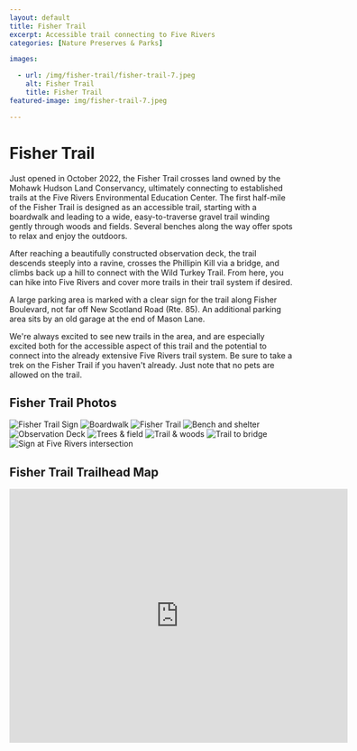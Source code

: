 ```yaml
---
layout: default
title: Fisher Trail
excerpt: Accessible trail connecting to Five Rivers
categories: [Nature Preserves & Parks]

images:

  - url: /img/fisher-trail/fisher-trail-7.jpeg
    alt: Fisher Trail
    title: Fisher Trail
featured-image: img/fisher-trail-7.jpeg

---
```


<h1>Fisher Trail</h1>

<p>Just opened in October 2022, the Fisher Trail crosses land owned by the Mohawk Hudson Land Conservancy, ultimately connecting to established trails at the Five Rivers Environmental Education Center. The first half-mile of the Fisher Trail is designed as an accessible trail, starting with a boardwalk and leading to a wide, easy-to-traverse gravel trail winding gently through woods and fields. Several benches along the way offer spots to relax and enjoy the outdoors.</p>

<p>After reaching a beautifully constructed observation deck, the trail descends steeply into a ravine, crosses the Phillipin Kill via a bridge, and climbs back up a hill to connect with the Wild Turkey Trail. From here, you can hike into Five Rivers and cover more trails in their trail system if desired.</p>

<div class="alignleft">
     <script type="text/javascript">
        amzn_assoc_ad_type = "banner";
  amzn_assoc_marketplace = "amazon";
  amzn_assoc_region = "US";
  amzn_assoc_placement = "assoc_banner_placement_default";
  amzn_assoc_campaigns = "homegarden";
  amzn_assoc_banner_type = "category";
  amzn_assoc_isresponsive = "true";
  amzn_assoc_banner_id = "1ZFW78A11R1N0BGDY782";
  amzn_assoc_tracking_id = "newyorktrai05-20";
  amzn_assoc_linkid = "7f283c02f88693e76114acc12a62d67e";
     </script>
     <script src="//z-na.amazon-adsystem.com/widgets/q?ServiceVersion=20070822&Operation=GetScript&ID=OneJS&WS=1"></script>
    </div>

<p>A large parking area is marked with a clear sign for the trail along Fisher Boulevard, not far off New Scotland Road (Rte. 85). An additional parking area sits by an old garage at the end of Mason Lane.</p>

<p>We're always excited to see new trails in the area, and are especially excited both for the accessible aspect of this trail and the potential to connect into the already extensive Five Rivers trail system. Be sure to take a trek on the Fisher Trail if you haven't already. Just note that no pets are allowed on the trail.</p>

<h2>Fisher Trail Photos</h2>

<div class="fotorama" data-nav="thumbs" data-width="100%"
                     data-ratio="800/600"
                     data-min-width="100%"
                     data-max-width="1000"
                     data-min-height="300"
                     data-max-height="100%" 
             data-arrows="true">
<img src="/img/fisher-trail/fisher-trail-1.jpeg" alt="Fisher Trail Sign">
<img src="/img/fisher-trail/fisher-trail-2.jpeg" alt="Boardwalk">
<img src="/img/fisher-trail/fisher-trail-3.jpeg" alt="Fisher Trail">
<img src="/img/fisher-trail/fisher-trail-4.jpeg" alt="Bench and shelter">
<img src="/img/fisher-trail/fisher-trail-5.jpeg" alt="Observation Deck">
<img src="/img/fisher-trail/fisher-trail-6.jpeg" alt="Trees & field">
<img src="/img/fisher-trail/fisher-trail-7.jpeg" alt="Trail & woods">
<img src="/img/fisher-trail/fisher-trail-8.jpeg" alt="Trail to bridge">
<img src="/img/fisher-trail/fisher-trail-9.jpeg" alt="Sign at Five Rivers intersection">
</div>

<h2 id="trailmap">Fisher Trail Trailhead Map</h2>

<div class="google-maps">
<iframe src="https://www.google.com/maps/embed?pb=!1m18!1m12!1m3!1d5871.533173744331!2d-73.88484606294939!3d42.62390604545427!2m3!1f0!2f0!3f0!3m2!1i1024!2i768!4f13.1!3m3!1m2!1s0x89dddfd6208d25c3%3A0x5362fdcb31342ffe!2sFisher%20Trail%20trailhead!5e0!3m2!1sen!2sus!4v1667669737915!5m2!1sen!2sus" width="600" height="450" style="border:0;" allowfullscreen="" loading="lazy" referrerpolicy="no-referrer-when-downgrade"></iframe>
